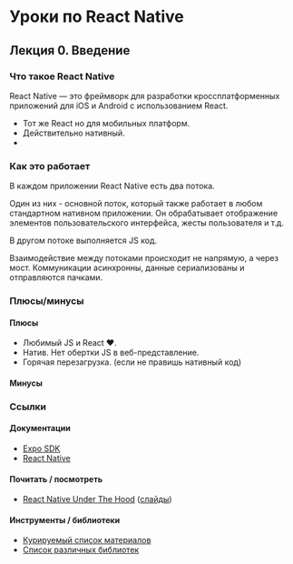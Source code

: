 # Уроки по React Native

## Лекция 0. Введение

### Что такое React Native

React Native — это фреймворк для разработки кроссплатформенных приложений для iOS и Android c использованием React.

- Тот же React но для мобильных платформ.
- Действительно нативный.
-

### Как это работает

В каждом приложении React Native есть два потока.

Один из них - основной поток, который также работает в любом стандартном нативном приложении. Он обрабатывает отображение элементов пользовательского интерфейса, жесты пользователя и т.д.

В другом потоке выполняется JS код.

Взаимодействие между потоками происходит не напрямую, а через мост.
Коммуникации асинхронны, данные сериализованы и отправляются пачками.

### Плюсы/минусы

#### Плюсы

- Любимый JS и React ❤️.
- Натив. Нет обертки JS в веб-представление.
- Горячая перезагрузка. (если не правишь нативный код)

#### Минусы

### Ссылки

#### Документации

- [Expo SDK](https://docs.expo.io/versions/latest/)
- [React Native](https://facebook.github.io/react-native/docs/getting-started)

#### Почитать / посмотреть

- [React Native Under The Hood](https://www.youtube.com/watch?v=hDviGU-57lU) ([слайды](https://speakerdeck.com/frantic/react-native-under-the-hood))

#### Инструменты / библиотеки

- [Курируемый список материалов](https://github.com/jondot/awesome-react-native)
- [Список различных библиотек](http://native.directory/recommended)
